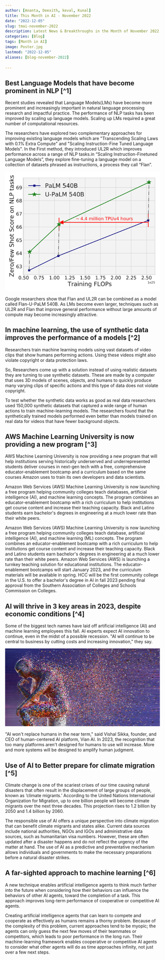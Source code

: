 ```yaml
---
author: [Ananta, Deexith, keval, Kunal]
title: This Month in AI - November 2022
date: "2022-12-05"
slug: tmai-november-2022
description: Latest News & Breakthroughs in the Month of November 2022 in AI.
categories: [Blog]
tags: [Month in AI]
image: Poster.jpg
lastmod: "2022-12-05"
aliases: [blog-november-2022]

---
```


## Best Language Models that have become prominent in NLP [^1]

Recent studies revealed that Language Models(LMs)  have become more prominent and increasingly important in natural language processing research and impactful practice. The performance of NLP tasks has been improved by scaling up language models. Scaling up LMs required a great number of computational resources.

The researchers have explored two complementary approaches for improving existing language models which are "Transcending Scaling Laws with 0.1% Extra Compute" and "Scaling Instruction-Fine Tuned Language Models".
In the First method, they introduced UL2R which improves performance across a range of NLP tasks.in “Scaling Instruction-Finetuned Language Models”, they explore fine-tuning a language model on a collection of datasets phrased as instructions, a process they call “Flan”.

![Compute versus model performance of PaLM 540B and U-PaLM 540B on 26 NLP benchmarks (listed in Table 8 in the paper). U-PaLM 540B continues training PaLM for a very small amount of compute but provides a substantial gain in performance.](LMs.png "Compute versus model performance of PaLM 540B and U-PaLM 540B on 26 NLP benchmarks (listed in Table 8 in the paper). U-PaLM 540B continues training PaLM for a very small amount of compute but provides a substantial gain in performance.")

Google researchers show that Flan and UL2R can be combined as a model called Flan-U-PaLM 540B. As LMs become even larger, techniques such as UL2R and Flan that improve general performance without large amounts of compute may become increasingly attractive.

## In machine learning, the use of synthetic data improves the performance of a models [^2]

Researchers train machine learning models using vast datasets of video clips that show humans performing actions. Using these videos might also violate copyright or data protection laws.

So, Researchers come up with a solution instead of using realistic datasets they are turning to use synthetic datasets. These are made by a computer that uses 3D models of scenes, objects, and humans to quickly produce many varying clips of specific actions and this type of data does not violate copyright.

To test whether the synthetic data works as good as real data researchers used 150,000 synthetic datasets that captured a wide range of human actions to train machine-learning models. The researchers found that the synthetically trained models performed even better than models trained on real data for videos that have fewer background objects.

## AWS Machine Learning University is now providing a new program [^3]

AWS Machine Learning University is now providing a new program that will help institutions serving historically underserved and underrepresented students deliver courses in next-gen tech with a free, comprehensive educator-enablement bootcamp and a curriculum based on the same courses Amazon uses to train its own developers and data scientists.

Amazon Web Services (AWS) Machine Learning University is now launching a free program helping community colleges teach databases, artificial intelligence (AI), and machine learning concepts. The program combines an educator-enablement bootcamp with a rich curriculum to help institutions get course content and increase their teaching capacity. Black and Latino students earn bachelor's degrees in engineering at a much lower rate than their white peers.

Amazon Web Services (AWS) Machine Learning University is now launching a free program helping community colleges teach database, artificial intelligence (AI), and machine learning (ML) concepts. The program combines an educator-enablement bootcamp with a rich curriculum to help institutions get course content and increase their teaching capacity. Black and Latino students earn bachelor's degrees in engineering at a much lower rate than their white peers. Amazon Web Services (AWS) is launching a turnkey teaching solution for educational institutions. The educator-enablement bootcamps will start January 2023, and the curriculum materials will be available in spring. HCC will be the first community college in the U.S. to offer a bachelor's degree in AI in fall 2023 pending final approval from the Southern Association of Colleges and Schools Commission on Colleges.

## AI will thrive in 3 key areas in 2023, despite economic conditions [^4]

Some of the biggest tech names have laid off artificial intelligence (AI) and machine learning employees this fall. AI experts expect AI innovation to continue, even in the midst of a possible recession. "AI will continue to be central to business by cutting costs and increasing innovation," they say.

![](4.jpg)

"AI won't replace humans in the near term," said Vishal Sikka, founder, and CEO of human-centered AI platform, Vian AI. In 2023, the recognition that too many platforms aren't designed for humans to use will increase. More and more systems will be designed to amplify human judgment.

## Use of AI to Better prepare for climate migration [^5]
Climate change is one of the scariest crises of our time causing natural disasters that often result in the displacement of large groups of people, known as ‘climate migrants.’ According to the United Nations International Organization for Migration, up to one billion people will become climate migrants over the next three decades. This projection rises to 1.2 billion by 2050 and 1.4 billion by 2060.

The responsible use of AI offers a unique perspective into climate migration that can benefit climate migrants and states alike. Current data sources include national authorities, NGOs and IGOs and administrative data sources, such as humanitarian visa numbers. However, these are often updated after a disaster happens and do not reflect the urgency of the matter at hand.
The use of AI as a predictive and preventative mechanism allows individuals and governments to make the necessary preparations before a natural disaster strikes.

## A far-sighted approach to machine learning [^6]

A new technique enables artificial intelligence agents to think much farther into the future when considering how their behaviors can influence the behaviors of other AI agents, toward the completion of a task. This approach improves long-term performance of cooperative or competitive AI agents.

Creating artificial intelligence agents that can learn to compete and cooperate as effectively as humans remains a thorny problem. Because of the complexity of this problem, current approaches tend to be myopic; the agents can only guess the next few moves of their teammates or competitors, which leads to poor performance in the long run.
Their machine-learning framework enables cooperative or competitive AI agents to consider what other agents will do as time approaches infinity, not just over a few next steps.

[1]: [https://ai.googleblog.com/2022/11/better-language-models-without-massive.html](https://ai.googleblog.com/2022/11/better-language-models-without-massive.html)
[2]: [https://news.mit.edu/2022/synthetic-data-ai-improvements-1103](https://news.mit.edu/2022/synthetic-data-ai-improvements-1103)
[3]: [https://www.aboutamazon.com/news/aws/aws-launches-new-ai-program-for-community-colleges-msis-hbcus](https://www.aboutamazon.com/news/aws/aws-launches-new-ai-program-for-community-colleges-msis-hbcus)
[4]: [https://venturebeat.com/ai/ai-will-thrive-in-3-areas-despite-economic-conditions-experts-say/](https://venturebeat.com/ai/ai-will-thrive-in-3-areas-despite-economic-conditions-experts-say/)
[5]: [https://www.weforum.org/agenda/2022/11/how-ai-can-help-climate-migration/](https://www.weforum.org/agenda/2022/11/how-ai-can-help-climate-migration/)
[6]: [https://www.sciencedaily.com/releases/2022/11/221123114212.htm](https://www.sciencedaily.com/releases/2022/11/221123114212.htm)